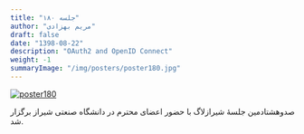 ```yaml
---
title: "جلسه ۱۸۰"
author: "مریم بهزادی"
draft: false
date: "1398-08-22"
description: "OAuth2 and OpenID Connect"
weight: -1
summaryImage: "/img/posters/poster180.jpg"
---
```


[![poster180](/img/posters/poster180.jpg)](/img/posters/poster180.jpg)

صدوهشتادمین جلسهٔ شیرازلاگ با حضور اعضای محترم در دانشگاه صنعتی شیراز برگزار شد.
